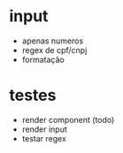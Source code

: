 # input
 - apenas numeros
 - regex de cpf/cnpj
 - formatação 
 
 
# testes
  - render component (todo)
  - render input
  - testar regex 
